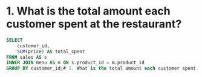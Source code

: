 # 1. What is the total amount each customer spent at the restaurant?
```sql
SELECT 
    customer_id,
    SUM(price) AS total_spent
FROM sales AS s
INNER JOIN menu AS m ON s.product_id = m.product_id
GROUP BY customer_id;# 1. What is the total amount each customer spent at the restaurant?
